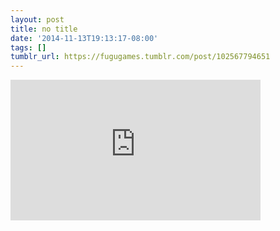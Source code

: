 ```yaml
---
layout: post
title: no title
date: '2014-11-13T19:13:17-08:00'
tags: []
tumblr_url: https://fugugames.tumblr.com/post/102567794651
---
```

<iframe width="400" height="225" id="youtube_iframe" src="https://www.youtube.com/embed/SdmDb8ozcXc?feature=oembed&amp;enablejsapi=1&amp;origin=https://safe.txmblr.com&amp;wmode=opaque" frameborder="0" allow="accelerometer; autoplay; encrypted-media; gyroscope; picture-in-picture" allowfullscreen></iframe>  
